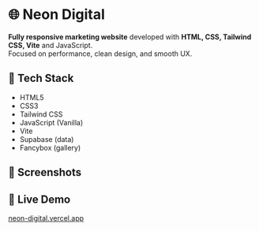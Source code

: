 # 🌐 Neon Digital

**Fully responsive marketing website** developed with **HTML, CSS, Tailwind CSS, Vite** and JavaScript.  
Focused on performance, clean design, and smooth UX.

## 🚀 Tech Stack

- HTML5
- CSS3
- Tailwind CSS
- JavaScript (Vanilla)
- Vite
- Supabase (data)
- Fancybox (gallery)

## 📸 Screenshots


## 🔗 Live Demo

[neon-digital.vercel.app](https://neon-digital.vercel.app)

